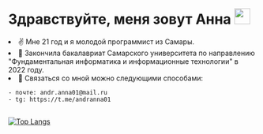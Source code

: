 # Здравствуйте, меня зовут Анна  <img src="https://github.com/blackcater/blackcater/raw/main/images/Hi.gif" height="32"/> 
<li>✌  Мне 21 год и я молодой программист из Самары. 
<li>📝 Закончила бакалавриат Самарского университета по направлению "Фундаментальная информатика и информационные технологии" в 2022 году.
<li>📩 Связаться со мной можно следующими способами:
  
    - почте: andr.anna01@mail.ru
    - tg: https://t.me/andranna01
  
  
  ##
  [![Top Langs](https://github-readme-stats.vercel.app/api/top-langs/?username=annandreeva)](https://github.com/annandreeva/github-readme-stats)
  

 
<!-- &layout=compact
**AnnAndreeva/AnnAndreeva** is a ✨ _special_ ✨ repository because its `README.md` (this file) appears on your GitHub profile.

Here are some ideas to get you started:

- 🔭 I’m currently working on ...
- 🌱 I’m currently learning ...
- 👯 I’m looking to collaborate on ...
- 🤔 I’m looking for help with ...
- 💬 Ask me about ...
- 📫 How to reach me: ...
- 😄 Pronouns: ...
- ⚡ Fun fact: ...
-->

